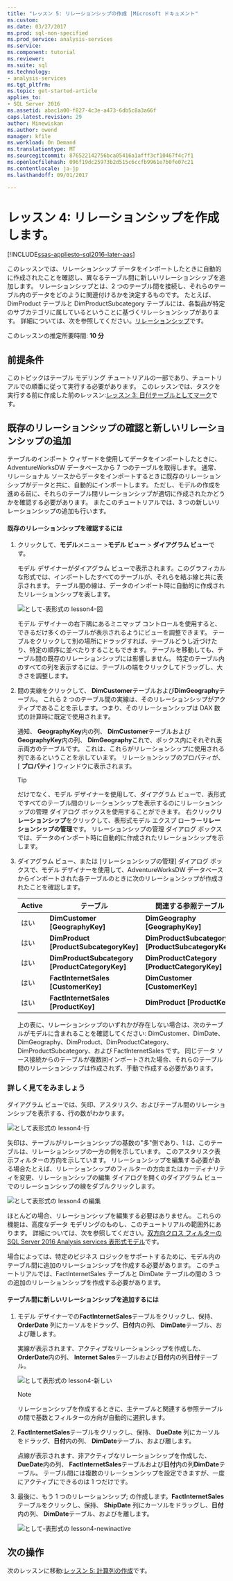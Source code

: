 ```yaml
---
title: "レッスン 5: リレーションシップの作成 |Microsoft ドキュメント"
ms.custom: 
ms.date: 03/27/2017
ms.prod: sql-non-specified
ms.prod_service: analysis-services
ms.service: 
ms.component: tutorial
ms.reviewer: 
ms.suite: sql
ms.technology:
- analysis-services
ms.tgt_pltfrm: 
ms.topic: get-started-article
applies_to:
- SQL Server 2016
ms.assetid: abac1a00-f827-4c3e-a473-6db5c8a3a66f
caps.latest.revision: 29
author: Minewiskan
ms.author: owend
manager: kfile
ms.workload: On Demand
ms.translationtype: MT
ms.sourcegitcommit: 876522142756bca05416a1afff3cf10467f4c7f1
ms.openlocfilehash: 096f19dc25973b2d515c6ccfb9961e7b0fe07c21
ms.contentlocale: ja-jp
ms.lasthandoff: 09/01/2017

---
```

# <a name="lesson-4-create-relationships"></a>レッスン 4: リレーションシップを作成します。
[!INCLUDE[ssas-appliesto-sql2016-later-aas](../includes/ssas-appliesto-sql2016-later-aas.md)]

このレッスンでは、リレーションシップ データをインポートしたときに自動的に作成されたことを確認し、異なるテーブル間に新しいリレーションシップを追加します。 リレーションシップとは、2 つのテーブル間を接続し、それらのテーブル内のデータをどのように関連付けるかを決定するものです。 たとえば、DimProduct テーブルと DimProductSubcategory テーブルには、各製品が特定のサブカテゴリに属しているということに基づくリレーションシップがあります。 詳細については、次を参照してください。[リレーションシップ](../analysis-services/tabular-models/relationships-ssas-tabular.md)です。
  
このレッスンの推定所要時間: **10 分**  
  
## <a name="prerequisites"></a>前提条件  
このトピックはテーブル モデリング チュートリアルの一部であり、チュートリアルでの順番に従って実行する必要があります。 このレッスンでは、タスクを実行する前に作成した前のレッスン:[レッスン 3: 日付テーブルとしてマーク](../analysis-services/lesson-3-mark-as-date-table.md)です。 
  
## <a name="review-existing-relationships-and-add-new-relationships"></a>既存のリレーションシップの確認と新しいリレーションシップの追加  
テーブルのインポート ウィザードを使用してデータをインポートしたときに、AdventureWorksDW データベースから 7 つのテーブルを取得します。 通常、リレーショナル ソースからデータをインポートするときに既存のリレーションシップがデータと共に、自動的にインポートします。 ただし、モデルの作成を進める前に、それらのテーブル間リレーションシップが適切に作成されたかどうかを確認する必要があります。 またこのチュートリアルでは、3 つの新しいリレーションシップの追加も行います。  
  
#### <a name="to-review-existing-relationships"></a>既存のリレーションシップを確認するには  
  
1.  クリックして、**モデル**メニュー >**モデル ビュー** > **ダイアグラム ビュー**です。  

    モデル デザイナーがダイアグラム ビューで表示されます。このグラフィカルな形式では、インポートしたすべてのテーブルが、それらを結ぶ線と共に表示されます。 テーブル間の線は、データのインポート時に自動的に作成されたリレーションシップを表します。
    
    ![として-表形式の lesson4-図](../analysis-services/media/as-tabular-lesson4-diagram.png)
  
    モデル デザイナーの右下隅にあるミニマップ コントロールを使用すると、できるだけ多くのテーブルが表示されるようにビューを調整できます。 テーブルをクリックして別の場所にドラッグすれば、テーブルどうし近づけたり、特定の順序に並べたりすることもできます。 テーブルを移動しても、テーブル間の既存のリレーションシップには影響しません。 特定のテーブル内のすべての列を表示するには、テーブルの端をクリックしてドラッグし、大きさを調整します。  
  
2.  間の実線をクリックして、 **DimCustomer**テーブルおよび**DimGeography**テーブル。 これら 2 つのテーブル間の実線は、そのリレーションシップがアクティブであることを示します。つまり、そのリレーションシップは DAX 数式の計算時に既定で使用されます。  
  
    通知、 **GeographyKey**内の列、 **DimCustomer**テーブルおよび**GeographyKey**内の列、 **DimGeography**これで、ボックス内にそれぞれ表示両方のテーブルです。 これは、これらがリレーションシップに使用される列であるということを示しています。 リレーションシップのプロパティが、[ **プロパティ** ] ウィンドウに表示されます。  
  
    > [!TIP]  
    > だけでなく、モデル デザイナーを使用して、ダイアグラム ビューで、表形式ですべてのテーブル間のリレーションシップを表示するのにリレーションシップの管理 ダイアログ ボックスを使用することができます。 右クリック**リレーションシップ**をクリックして、表形式モデル エクスプ ローラー**リレーションシップの管理**です。 リレーションシップの管理 ダイアログ ボックスでは、データのインポート時に自動的に作成されたリレーションシップを示します。  
  
3.  ダイアグラム ビュー、または [リレーションシップの管理] ダイアログ ボックスで、モデル デザイナーを使用して、AdventureWorksDW データベースからインポートされた各テーブルのときに次のリレーションシップが作成されたことを確認します。  
  
    |Active|テーブル|関連する参照テーブル|  
    |----------|---------|------------------------|  
    |はい|**DimCustomer [GeographyKey]**|**DimGeography [GeographyKey]**|  
    |はい|**DimProduct [ProductSubcategoryKey]**|**DimProductSubcategory [ProductSubcategoryKey]**|  
    |はい|**DimProductSubcategory [ProductCategoryKey]**|**DimProductCategory [ProductCategoryKey]**|  
    |はい|**FactInternetSales [CustomerKey]**|**DimCustomer [CustomerKey]**|  
    |はい|**FactInternetSales [ProductKey]**|**DimProduct [ProductKey]**|  
  
    上の表に、リレーションシップのいずれかが存在しない場合は、次のテーブルがモデルに含まれることを確認してください: DimCustomer、DimDate、DimGeography、DimProduct、DimProductCategory、DimProductSubcategory、および FactInternetSales です。 同じデータ ソース接続からのテーブルが複数回インポートされた場合、それらのテーブル間のリレーションシップは作成されず、手動で作成する必要があります。  

### <a name="take-a-closer-look"></a>詳しく見てをみましょう
ダイアグラム ビューでは、矢印、アスタリスク、およびテーブル間のリレーションシップを表示する、行の数がわかります。

![として表形式の lesson4-行](../analysis-services/media/as-tabular-lesson4-line.png)

矢印は、テーブルがリレーションシップの基数の"多"側であり、1 は、このテーブルは、リレーションシップの一方の側を示しています。 このアスタリスク表示フィルターの方向を示しています。 リレーションシップを編集する必要がある場合たとえば、リレーションシップのフィルターの方向またはカーディナリティを変更、リレーションシップの編集 ダイアログを開くのダイアグラム ビューでのリレーションシップの線をダブルクリックします。

![として表形式の lesson4 の編集](../analysis-services/media/as-tabular-lesson4-edit.png)

ほとんどの場合、リレーションシップを編集する必要はありません。 これらの機能は、高度なデータ モデリングのものし、このチュートリアルの範囲外にあります。 詳細については、次を参照してください。[双方向クロス フィルターの SQL Server 2016 Analysis services 表形式モデル](../analysis-services/tabular-models/bi-directional-cross-filters-tabular-models-analysis-services.md)です。

場合によっては、特定のビジネス ロジックをサポートするために、モデル内のテーブル間に追加のリレーションシップを作成する必要があります。 このチュートリアルでは、FactInternetSales テーブルと DimDate テーブルの間の 3 つの追加のリレーションシップを作成する必要があります。  
  
#### <a name="to-add-new-relationships-between-tables"></a>テーブル間に新しいリレーションシップを追加するには  
  
1.  モデル デザイナーでの**FactInternetSales**テーブルをクリックし、保持、 **OrderDate**  列にカーソルをドラッグ、**日付**内の列、 **DimDate**テーブル、および離します。  

    実線が表示されます、アクティブなリレーションシップを作成した、 **OrderDate**内の列、 **Internet Sales**テーブルおよび**日付**内の列**日付**テーブル。 
  
      ![として表形式の lesson4-新しい](../analysis-services/media/as-tabular-lesson4-new.png) 
  
    > [!NOTE]  
    > リレーションシップを作成するときに、主テーブルと関連する参照テーブルの間で基数とフィルターの方向が自動的に選択します。  
  
2.  **FactInternetSales**テーブルをクリックし、保持、 **DueDate**  列にカーソルをドラッグ、**日付**内の列、 **DimDate**テーブル、および離します。  
  
    点線が表示されます、非アクティブなリレーションシップを作成した、 **DueDate**内の列、 **FactInternetSales**テーブルおよび**日付**内の列**DimDate**テーブル。 テーブル間には複数のリレーションシップを設定できますが、一度にアクティブにできるのは 1 つだけです。  
  
3.  最後に、もう 1 つのリレーションシップ; の作成します。**FactInternetSales**テーブルをクリックし、保持、 **ShipDate**  列にカーソルをドラッグし、**日付**内の列、 **DimDate**テーブル、およびを離します。  
    
     ![として-表形式の lesson4-newinactive](../analysis-services/media/as-tabular-lesson4-newinactive.png)
  
## <a name="whats-next"></a>次の操作
次のレッスンに移動:[レッスン 5: 計算列の作成](../analysis-services/lesson-5-create-calculated-columns.md)です。
  
  
  

